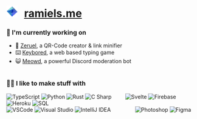 
# <img alt="Ramiel" src="assets/ramiels.png" height="30px" width="30px" style="margin-right: 10px;"> [ramiels.me](https://ramiels.me/)<br> 


### 🌱 I'm currently working on

- 🔗 [Zeruel](https://github.com/wiki-Bird/Zeruel), a QR-Code creator & link minifier
- ⌨️ [Keybored](https://keybored.ramiels.me/), a web based typing game
- 😺 [Meowd](https://meowd.ramiels.me/), a powerful Discord moderation bot
<br><br>

### 👩‍💻 I like to make stuff with

<p float="left">
<img alt="TypeScript" src="assets/corners/typescriptCorners.png" height="30px" width="30px">
<img alt="Python" src="assets/corners/pythoncorners.png" height="30px" width="30px">
<img alt="Rust" src="assets/corners/rustcorners.png"  height="30px" width="30px">
<img alt="C Sharp" src="assets/corners/csharpcorners.png" height="30px" width="30px">
&emsp;&emsp;
<img alt="Svelte" src="assets/corners/sveltecorners.png" height="30px" width="30px">
<img alt="Firebase" src="assets/corners/firebasecorners.png" height="30px" width="30px">
<img alt="Heroku" src="assets/corners/herokucorners.png" height="30px" width="30px">
<img alt="SQL" src="assets/corners/sqlcorners.png" height="30px" width="30px">
<br>
<img alt="VSCode" src="assets/corners/vscodecorner.png" height="30px" width="30px">
<img alt="Visual Studio" src="assets/corners/visualstudiocorners.png" height="30px" width="30px">
<img alt="IntelliJ IDEA" src="assets/corners/intellijcorners.png" height="30px" width="30px">
&emsp;&emsp;&emsp;&emsp;
<img alt="Photoshop" src="assets/corners/photoshopcorners.png" height="30px" width="30px">
<img alt="Figma" src="assets/corners/figmacorners.png" height="30px" width="30px">
</p>
